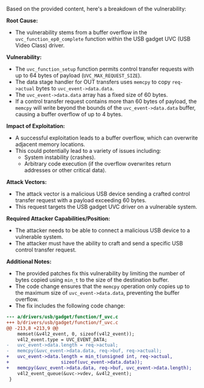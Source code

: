 Based on the provided content, here's a breakdown of the vulnerability:

**Root Cause:**

- The vulnerability stems from a buffer overflow in the `uvc_function_ep0_complete` function within the USB gadget UVC (USB Video Class) driver.

**Vulnerability:**

- The `uvc_function_setup` function permits control transfer requests with up to 64 bytes of payload (`UVC_MAX_REQUEST_SIZE`).
- The data stage handler for OUT transfers uses `memcpy` to copy `req->actual` bytes to `uvc_event->data.data`.
- The `uvc_event->data.data` array has a fixed size of 60 bytes.
- If a control transfer request contains more than 60 bytes of payload, the `memcpy` will write beyond the bounds of the `uvc_event->data.data` buffer, causing a buffer overflow of up to 4 bytes.

**Impact of Exploitation:**

- A successful exploitation leads to a buffer overflow, which can overwrite adjacent memory locations.
- This could potentially lead to a variety of issues including:
    - System instability (crashes).
    - Arbitrary code execution (if the overflow overwrites return addresses or other critical data).

**Attack Vectors:**

- The attack vector is a malicious USB device sending a crafted control transfer request with a payload exceeding 60 bytes.
- This request targets the USB gadget UVC driver on a vulnerable system.

**Required Attacker Capabilities/Position:**

- The attacker needs to be able to connect a malicious USB device to a vulnerable system.
- The attacker must have the ability to craft and send a specific USB control transfer request.

**Additional Notes:**
- The provided patches fix this vulnerability by limiting the number of bytes copied using `min_t` to the size of the destination buffer.
- The code change ensures that the `memcpy` operation only copies up to the maximum size of `uvc_event->data.data`, preventing the buffer overflow.
- The fix includes the following code change:
```diff
--- a/drivers/usb/gadget/function/f_uvc.c
+++ b/drivers/usb/gadget/function/f_uvc.c
@@ -213,8 +213,9 @@
 	memset(&v4l2_event, 0, sizeof(v4l2_event));
 	v4l2_event.type = UVC_EVENT_DATA;
-	uvc_event->data.length = req->actual;
-	memcpy(&uvc_event->data.data, req->buf, req->actual);
+	uvc_event->data.length = min_t(unsigned int, req->actual,
+					sizeof(uvc_event->data.data));
+	memcpy(&uvc_event->data.data, req->buf, uvc_event->data.length);
 	v4l2_event_queue(&uvc->vdev, &v4l2_event);
 }
```